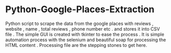 # Python-Google-Places-Extraction
Python script to scrape the data from the google places with reviews , website , name , total reviews , phone number etc . and stores it into CSV file . The simple GUI is created with tkinter to ease the process . It is simple automation process with the selenium and beautiful soap for processing the HTML content .  Processing file are the stepping stones to get here. 
